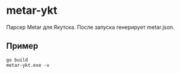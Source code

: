 # metar-ykt
Парсер Metar для Якутска. После запуска генерирует metar.json.

## Пример
```
go build
metar-ykt.exe -v
```